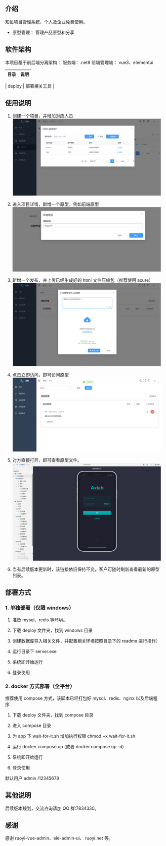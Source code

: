 ## 介绍

知鱼项目管理系统，个人及企业免费使用。

- 原型管理： 管理产品原型和分享

## 软件架构

本项目基于前后端分离架构：
服务端：.net8
前端管理端： vue3、elementui

| 目录 | 说明 |
| ---- | ---- |

| deploy | 部署相关工具 |

## 使用说明

1. 创建一个项目，并增加对应人员
   ![](docs/6.png)

2. 进入项目详情，新增一个原型，例如前端原型
   ![](docs/7.png)

3. 新增一个发布，并上传已经生成好的 html 文件压缩包（推荐使用 axure）
   ![](docs/4.png)

4. 点击立即访问，即可访问原型
   ![](docs/5.png)

5. 对方直接打开，即可查看原型文件。
   ![](docs/05.png)

6. 当有后续版本更新时，该链接依旧保持不变，客户可随时刷新查看最新的原型列表。

## 部署方式

### 1. 单独部署（仅限 windows）

1. 准备 mysql、redis 等环境。

2. 下载 deploy 文件夹，找到 windows 目录

3. 创建数据库导入相关文件，并配置相关环境按照目录下的 readme 进行操作）

4. 运行目录下 server.exe

5. 系统即开始运行

6. 登录使用

### 2. docker 方式部署（全平台）

推荐使用 compose 方式，该脚本已经打包好 mysql、redis、nginx 以及后端程序

1. 下载 deploy 文件夹，找到 compose 目录

2. 进入 compose 目录

3. 为 app 下 wait-for-it.sh 增加执行权限
   chmod +x wait-for-it.sh

4. 运行 docker compose up (或者 docker compose up -d)

5. 系统即开始运行

6. 登录使用

默认用户 admin /12345678

## 其他说明

后续版本规划，交流咨询请加 QQ 群:7834330。

## 感谢

感谢 ruoyi-vue-admin、ele-admin-ui、 ruoyi.net 等。
